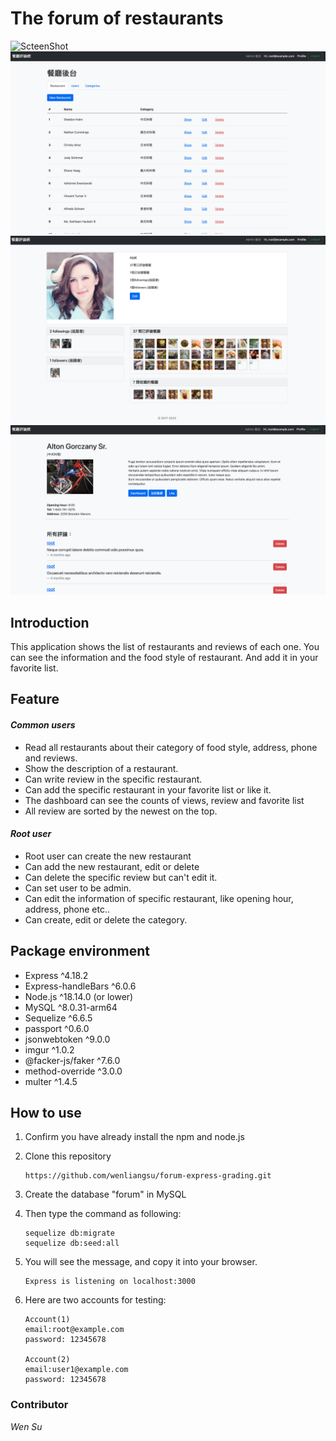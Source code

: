 # The forum of restaurants

![ScteenShot](public/image/Screenshot-1.png)
![ScteenShot](public/image/Screenshot-2.png)
![ScteenShot](public/image/Screenshot-3.png)
![ScteenShot](public/image/Screenshot-4.png)

## Introduction

This application shows the list of restaurants and  reviews of each one. You can see the information and the food style of restaurant. And add it in your favorite list.

## Feature
#### *_Common users_*

- Read all restaurants about their category of food style, address, phone and reviews.
- Show the description of a restaurant.
- Can write review in the specific restaurant.
- Can add the specific restaurant in your favorite list or like it.
- The dashboard can see the counts of views, review and favorite list
- All review are sorted by the newest on the top.

 
#### *Root user*
- Root user can create the new restaurant
- Can add the new restaurant, edit or delete
- Can delete the specific review but can't edit it.
- Can set user to be admin.
- Can edit the information of specific restaurant, like opening hour, address, phone etc..
- Can create, edit or delete the category.

## Package environment

- Express ^4.18.2
- Express-handleBars ^6.0.6
- Node.js ^18.14.0 (or lower)
- MySQL ^8.0.31-arm64
- Sequelize ^6.6.5
- passport ^0.6.0
- jsonwebtoken ^9.0.0
- imgur ^1.0.2
- @facker-js/faker ^7.6.0
- method-override ^3.0.0
- multer ^1.4.5


## How to use

1. Confirm you have already install the npm and node.js
2. Clone this repository

   ```
   https://github.com/wenliangsu/forum-express-grading.git
   ```

3. Create the database "forum" in MySQL
4. Then type the command as following:
   ```
   sequelize db:migrate
   sequelize db:seed:all
   ```
5. You will see the message, and copy it into your browser.
   ```
   Express is listening on localhost:3000
   ```
6. Here are two accounts for testing:
   ```
   Account(1)
   email:root@example.com
   password: 12345678

   Account(2)
   email:user1@example.com
   password: 12345678
   ```
   
### Contributor

_Wen Su_
